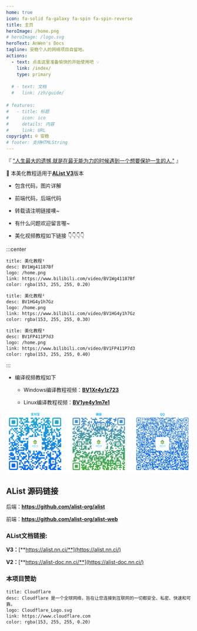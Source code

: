 ```yaml
---
home: true
icon: fa-solid fa-galaxy fa-spin fa-spin-reverse
title: 主页
heroImage: /home.png
# heroImage: /logo.svg
heroText: AnWen's Docs
tagline: 安稳个人的网络项目自留地。
actions:
  - text: 点击这里准备愉快的开始使用吧 💡
    link: /index/
    type: primary

  # - text: 文档
  #   link: /zh/guide/

# features:
#   - title: 标题
#     icon: ico
#     details: 内容
#     link: URL
copyright: © 安稳
# footer: 支持HTMLString
---
```


<span>『 <span id="hitokoto"> <a href="#" id="hitokoto_text">"人生最大的遗憾,就是在最无能为力的时候遇到一个想要保护一生的人."</a> </span>』</span>

:wave:  本美化教程适用于[**AList V3**](https://github.com/alist-org/alist)版本

- 包含代码，图片详解

- 前端代码，后端代码

- 转载请注明链接噢~

- 有什么问题欢迎留言喔~ 

- 美化视频教程如下链接 :point_down::point_down::point_down::point_down:
  <!-- 1. [美化教程¹](https://www.bilibili.com/video/BV1Wg41187Bf) -->
  <!-- 2. [美化教程²](https://www.bilibili.com/video/BV1HG4y1h7Gz) -->
  <!-- 3. [美化教程³](https://www.bilibili.com/video/BV1FP411P7d3) -->

:::center
```card
title: 美化教程¹
desc: BV1Wg41187Bf
logo: /home.png
link: https://www.bilibili.com/video/BV1Wg41187Bf
color: rgba(153, 255, 255, 0.20)
```

```card
title: 美化教程²
desc: BV1HG4y1h7Gz
logo: /home.png
link: https://www.bilibili.com/video/BV1HG4y1h7Gz
color: rgba(153, 255, 255, 0.30)
```

```card
title: 美化教程³
desc: BV1FP411P7d3
logo: /home.png
link: https://www.bilibili.com/video/BV1FP411P7d3
color: rgba(153, 255, 255, 0.40)
```
:::

- 编译视频教程如下
  - Windows编译教程视频：**[BV1Xr4y1z723](https://www.bilibili.com/video/BV1Xr4y1z723)**

  - Linux编译教程视频：**[BV1ye4y1m7e1](https://www.bilibili.com/video/BV1ye4y1m7e1)**

![欢迎大家投喂:kissing_heart: :kissing_heart: :kissing_heart:](/touwei.png)

## **AList 源码链接**

后端：**https://github.com/alist-org/alist**

前端：**https://github.com/alist-org/alist-web**



### **AList文档链接:**

**V3：**[**https://alist.nn.ci/**](https://alist.nn.ci/)

**V2：**[**https://alist-doc.nn.ci/**](https://alist-doc.nn.ci/)



### **本项目赞助**


```card
title: Cloudflare
desc: Cloudflare 是一个全球网络，旨在让您连接到互联网的一切都安全、私密、快速和可靠。
logo: Cloudflare_Logo.svg
link: https://www.cloudflare.com
color: rgba(153, 255, 255, 0.20)
```





